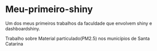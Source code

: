 # Meu-primeiro-shiny
Um dos meus primeiros trabalhos da faculdade que envolvem shiny e dashboardshiny.

Trabalho sobre Material particulado(PM2.5) nos municípios de Santa Catarina
